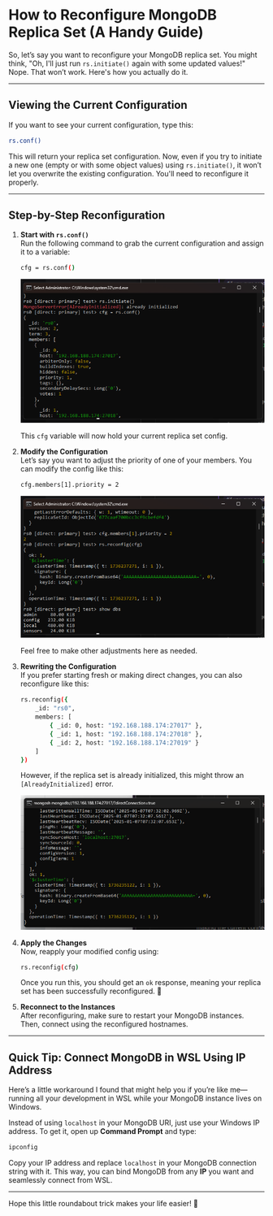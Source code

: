 # How to Reconfigure MongoDB Replica Set (A Handy Guide)

So, let’s say you want to reconfigure your MongoDB replica set. You might think, "Oh, I'll just run `rs.initiate()` again with some updated values!" Nope. That won’t work. Here's how you actually do it.

---

## Viewing the Current Configuration

If you want to see your current configuration, type this:

```bash
rs.conf()
```

This will return your replica set configuration. Now, even if you try to initiate a new one (empty or with some object values) using `rs.initiate()`, it won’t let you overwrite the existing configuration. You'll need to reconfigure it properly.

---

## Step-by-Step Reconfiguration

1. **Start with `rs.conf()`**  
    Run the following command to grab the current configuration and assign it to a variable:
    
    ```bash
    cfg = rs.conf()
    ```
	
	![cfg](../images/cfg.png)
	
    This `cfg` variable will now hold your current replica set config.
    
2. **Modify the Configuration**  
    Let’s say you want to adjust the priority of one of your members. You can modify the config like this:
    
    ```bash
    cfg.members[1].priority = 2
    ```
	
	![reconfig](../images/reconfig.png)
	
    Feel free to make other adjustments here as needed.
    
3. **Rewriting the Configuration**  
    If you prefer starting fresh or making direct changes, you can also reconfigure like this:
    
    ```bash
    rs.reconfig({ 
        _id: "rs0", 
        members: [
            { _id: 0, host: "192.168.188.174:27017" },
            { _id: 1, host: "192.168.188.174:27018" },
            { _id: 2, host: "192.168.188.174:27019" }
        ]
    })
    ```
    
    However, if the replica set is already initialized, this might throw an `[AlreadyInitialized]` error.
	
	![reconfigError](../images/reconfigError.png)
	
4. **Apply the Changes**  
    Now, reapply your modified config using:
    
    ```bash
    rs.reconfig(cfg)
    ```
    
    Once you run this, you should get an `ok` response, meaning your replica set has been successfully reconfigured. 🎉
    
5. **Reconnect to the Instances**  
    After reconfiguring, make sure to restart your MongoDB instances. Then, connect using the reconfigured hostnames.
    

---

## Quick Tip: Connect MongoDB in WSL Using IP Address

Here’s a little workaround I found that might help you if you’re like me—running all your development in WSL while your MongoDB instance lives on Windows.

Instead of using `localhost` in your MongoDB URI, just use your Windows IP address. To get it, open up **Command Prompt** and type:

```bash
ipconfig
```

Copy your IP address and replace `localhost` in your MongoDB connection string with it. This way, you can bind MongoDB from any **IP** you want and seamlessly connect from WSL.

---

Hope this little roundabout trick makes your life easier! 🚀
